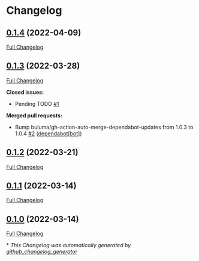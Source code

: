 # Changelog

## [0.1.4](https://github.com/buluma/ansible-role-tftpd/tree/0.1.4) (2022-04-09)

[Full Changelog](https://github.com/buluma/ansible-role-tftpd/compare/0.1.3...0.1.4)

## [0.1.3](https://github.com/buluma/ansible-role-tftpd/tree/0.1.3) (2022-03-28)

[Full Changelog](https://github.com/buluma/ansible-role-tftpd/compare/0.1.2...0.1.3)

**Closed issues:**

- Pending TODO [\#1](https://github.com/buluma/ansible-role-tftpd/issues/1)

**Merged pull requests:**

- Bump buluma/gh-action-auto-merge-dependabot-updates from 1.0.3 to 1.0.4 [\#2](https://github.com/buluma/ansible-role-tftpd/pull/2) ([dependabot[bot]](https://github.com/apps/dependabot))

## [0.1.2](https://github.com/buluma/ansible-role-tftpd/tree/0.1.2) (2022-03-21)

[Full Changelog](https://github.com/buluma/ansible-role-tftpd/compare/0.1.1...0.1.2)

## [0.1.1](https://github.com/buluma/ansible-role-tftpd/tree/0.1.1) (2022-03-14)

[Full Changelog](https://github.com/buluma/ansible-role-tftpd/compare/0.1.0...0.1.1)

## [0.1.0](https://github.com/buluma/ansible-role-tftpd/tree/0.1.0) (2022-03-14)

[Full Changelog](https://github.com/buluma/ansible-role-tftpd/compare/f98d6dbccadb3d51d8ced11c1a458c4a1057f8db...0.1.0)



\* *This Changelog was automatically generated by [github_changelog_generator](https://github.com/github-changelog-generator/github-changelog-generator)*
